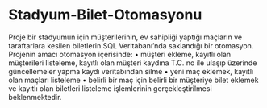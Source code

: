 # Stadyum-Bilet-Otomasyonu
Proje bir stadyumun için müşterilerinin, ev sahipliği yaptığı maçların ve taraftarlara kesilen biletlerin SQL Veritabanı’nda saklandığı bir otomasyon. 
Projenin amacı otomasyon içerisinde: 
• müşteri ekleme, kayıtlı olan müşterileri listeleme, kayıtlı olan müşteri kaydına T.C. no ile ulaşıp üzerinde güncellemeler yapma kaydı veritabından silme
• yeni maç eklemek, kayıtlı olan maçları listeleme
• belirli bir maç için belirli bir müşteriye bilet eklemek ve kayıtlı olan biletleri listeleme işlemlerinin gerçekleştirilmesi beklenmektedir.
